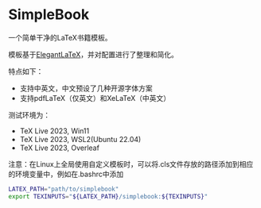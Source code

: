 # SimpleBook

一个简单干净的LaTeX书籍模板。

模板基于[ElegantLaTeX](https://github.com/ElegantLaTeX/)，并对配置进行了整理和简化。


特点如下：

- 支持中英文，中文预设了几种开源字体方案
- 支持pdfLaTeX（仅英文）和XeLaTeX（中英文）

测试环境为：

- TeX Live 2023, Win11
- TeX Live 2023, WSL2(Ubuntu 22.04)
- TeX Live 2023, Overleaf

注意：在Linux上全局使用自定义模板时，可以将.cls文件存放的路径添加到相应的环境变量中，例如在.bashrc中添加
```bash
LATEX_PATH="path/to/simplebook"
export TEXINPUTS="${LATEX_PATH}/simplebook:${TEXINPUTS}"
```
